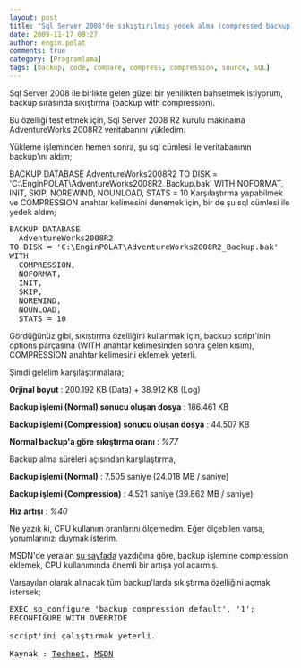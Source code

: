 ```yaml
---
layout: post
title: "Sql Server 2008'de sıkıştırılmış yedek alma (compressed backup)"
date: 2009-11-17 09:27
author: engin.polat
comments: true
category: [Programlama]
tags: [backup, code, compare, compress, compression, source, SQL]
---
```

Sql Server 2008 ile birlikte gelen güzel bir yenilikten bahsetmek istiyorum, backup sırasında sıkıştırma (backup with compression).

Bu özelliği test etmek için, Sql Server 2008 R2 kurulu makinama AdventureWorks 2008R2 veritabanını yükledim.

Yükleme işleminden hemen sonra, şu sql cümlesi ile veritabanının backup'ını aldım;


BACKUP DATABASE
  AdventureWorks2008R2
TO DISK = 'C:\EnginPOLAT\AdventureWorks2008R2_Backup.bak'
WITH
  NOFORMAT,
  INIT,
  SKIP,
  NOREWIND,
  NOUNLOAD,
  STATS = 10</pre>
Karşılaştırma yapabilmek ve COMPRESSION anahtar kelimesini denemek için, bir de şu sql cümlesi ile yedek aldım;
<pre class="brush:sql">BACKUP DATABASE
  AdventureWorks2008R2
TO DISK = 'C:\EnginPOLAT\AdventureWorks2008R2_Backup.bak'
WITH
  COMPRESSION,
  NOFORMAT,
  INIT,
  SKIP,
  NOREWIND,
  NOUNLOAD,
  STATS = 10</pre>
Gördüğünüz gibi, sıkıştırma özelliğini kullanmak için, backup script'inin options parçasına (WITH anahtar kelimesinden sonra gelen kısım), COMPRESSION anahtar kelimesini eklemek yeterli.

Şimdi gelelim karşılaştırmalara;

**Orjinal boyut** : 200.192 KB (Data) + 38.912 KB (Log)

**Backup işlemi (Normal) sonucu oluşan dosya** : 186.461 KB

**Backup işlemi (Compression) sonucu oluşan dosya** : 44.507 KB

**Normal backup'a göre sıkıştırma oranı** : *%77*

Backup alma süreleri açısından karşılaştırma,

**Backup işlemi (Normal)** : 7.505 saniye (24.018 MB / saniye)

**Backup işlemi (Compression)** : 4.521 saniye (39.862 MB / saniye)

**Hız artışı** : *%40*

Ne yazık ki, CPU kullanım oranlarını ölçemedim. Eğer ölçebilen varsa, yorumlarınızı duymak isterim.

MSDN'de yeralan <a title="MSDN: Backup Compression" href="http://msdn.microsoft.com/en-us/library/bb933863.aspx" target="_blank">şu sayfada</a> yazdığına göre, backup işlemine compression eklemek, CPU kullanımında önemli bir artışa yol açarmış.

Varsayılan olarak alınacak tüm backup'larda sıkıştırma özelliğini açmak istersek;
<pre class="brush:sql">EXEC sp_configure 'backup compression default', '1';
RECONFIGURE WITH OVERRIDE

script'ini çalıştırmak yeterli.

Kaynak : <a title="Technet: Backup Compression Default Option" href="http://technet.microsoft.com/en-us/library/bb677250.aspx" target="_blank">Technet</a>, <a title="MSDN: Backup Compression" href="http://msdn.microsoft.com/en-us/library/bb933863.aspx" target="_blank">MSDN</a>

